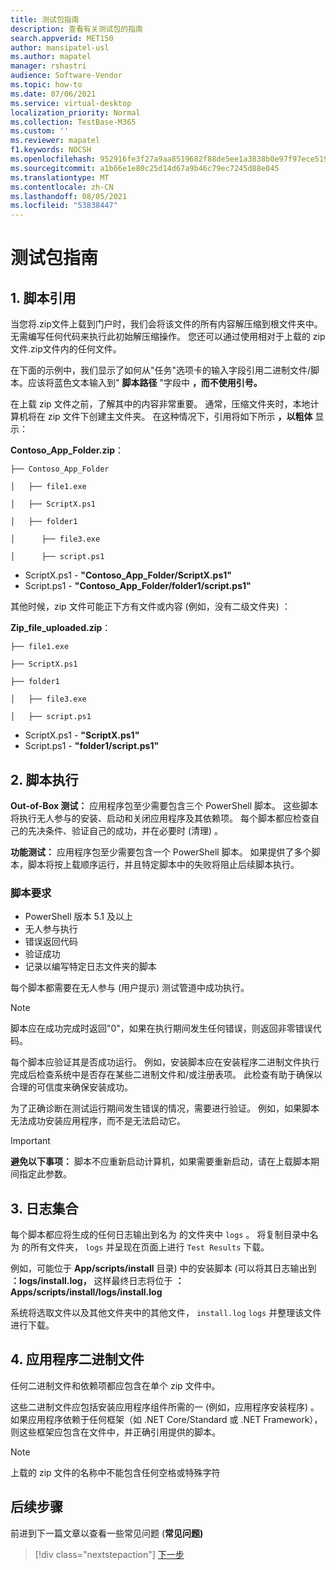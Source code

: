 ```yaml
---
title: 测试包指南
description: 查看有关测试包的指南
search.appverid: MET150
author: mansipatel-usl
ms.author: mapatel
manager: rshastri
audience: Software-Vendor
ms.topic: how-to
ms.date: 07/06/2021
ms.service: virtual-desktop
localization_priority: Normal
ms.collection: TestBase-M365
ms.custom: ''
ms.reviewer: mapatel
f1.keywords: NOCSH
ms.openlocfilehash: 952916fe3f27a9aa8519682f88de5ee1a3838b0e97f97ece519b6f906c016dc7
ms.sourcegitcommit: a1b66e1e80c25d14d67a9b46c79ec7245d88e045
ms.translationtype: MT
ms.contentlocale: zh-CN
ms.lasthandoff: 08/05/2021
ms.locfileid: "53838447"
---
```

# <a name="test-package-guidelines"></a>测试包指南

## <a name="1-script-referencing"></a>1. 脚本引用

当您将.zip文件上载到门户时，我们会将该文件的所有内容解压缩到根文件夹中。 无需编写任何代码来执行此初始解压缩操作。 您还可以通过使用相对于上载的 zip 文件.zip文件内的任何文件。

在下面的示例中，我们显示了如何从"任务"选项卡的输入字段引用二进制文件/脚本。应该将蓝色文本输入到" **脚本路径** "字段中 **，而不使用引号。**

在上载 zip 文件之前，了解其中的内容非常重要。 通常，压缩文件夹时，本地计算机将在 zip 文件下创建主文件夹。 在这种情况下，引用将如下所示 **，以粗体** 显示：

**Contoso_App_Folder.zip**：

```console
├── Contoso_App_Folder

│   ├── file1.exe

│   ├── ScriptX.ps1

│   ├── folder1

│      ├── file3.exe

│      ├── script.ps1
```

- ScriptX.ps1 - **"Contoso_App_Folder/ScriptX.ps1"**
- Script.ps1 - **"Contoso_App_Folder/folder1/script.ps1"**

其他时候，zip 文件可能正下方有文件或内容 (例如，没有二级文件夹) ：

**Zip_file_uploaded.zip**：

```console
├── file1.exe

├── ScriptX.ps1

├── folder1

│   ├── file3.exe

│   ├── script.ps1
```

- ScriptX.ps1 - **"ScriptX.ps1"**
- Script.ps1 - **"folder1/script.ps1"**

## <a name="2-script-execution"></a>2. 脚本执行

**Out-of-Box 测试：** 应用程序包至少需要包含三个 PowerShell 脚本。 这些脚本将执行无人参与的安装、启动和关闭应用程序及其依赖项。 每个脚本都应检查自己的先决条件、验证自己的成功，并在必要时 (清理) 。

**功能测试：** 应用程序包至少需要包含一个 PowerShell 脚本。 如果提供了多个脚本，脚本将按上载顺序运行，并且特定脚本中的失败将阻止后续脚本执行。

### <a name="script-requirements"></a>脚本要求

- PowerShell 版本 5.1 及以上
- 无人参与执行
- 错误返回代码
- 验证成功
- 记录以编写特定日志文件夹的脚本

每个脚本都需要在无人参与 (用户提示) 测试管道中成功执行。

> [!NOTE]
> 脚本应在成功完成时返回"0"，如果在执行期间发生任何错误，则返回非零错误代码。

每个脚本应验证其是否成功运行。 例如，安装脚本应在安装程序二进制文件执行完成后检查系统中是否存在某些二进制文件和/或注册表项。 此检查有助于确保以合理的可信度来确保安装成功。

为了正确诊断在测试运行期间发生错误的情况，需要进行验证。 例如，如果脚本无法成功安装应用程序，而不是无法启动它。

> [!IMPORTANT]
> **避免以下事项：** 脚本不应重新启动计算机，如果需要重新启动，请在上载脚本期间指定此参数。

## <a name="3-log-collection"></a>3. 日志集合

每个脚本都应将生成的任何日志输出到名为 的文件夹中 `logs` 。 将复制目录中名为 的所有文件夹， `logs` 并呈现在页面上进行 `Test Results` 下载。

例如，可能位于 **App/scripts/install** 目录) 中的安装脚本 (可以将其日志输出到 **：logs/install.log，** 这样最终日志将位于 **：Apps/scripts/install/logs/install.log**

系统将选取文件以及其他文件夹中的其他文件， `install.log` `logs` 并整理该文件进行下载。

## <a name="4-application-binaries"></a>4. 应用程序二进制文件

任何二进制文件和依赖项都应包含在单个 zip 文件中。

这些二进制文件应包括安装应用程序组件所需的一 (例如，应用程序安装程序) 。 如果应用程序依赖于任何框架（如 .NET Core/Standard 或 .NET Framework），则这些框架应包含在文件中，并正确引用提供的脚本。

> [!NOTE]
> 上载的 zip 文件的名称中不能包含任何空格或特殊字符

## <a name="next-steps"></a>后续步骤

前进到下一篇文章以查看一些常见问题 (**常见问题)**
> [!div class="nextstepaction"]
> [下一步](faq.md)
